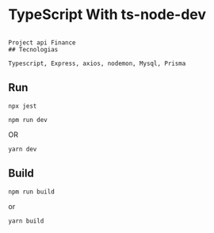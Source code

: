 # TypeScript With ts-node-dev

```

Project api Finance
## Tecnologias
```
```
Typescript, Express, axios, nodemon, Mysql, Prisma
```

## Run

```
npx jest

npm run dev
```
OR
```
yarn dev
```

## Build
```
npm run build
```
or
```
yarn build
```